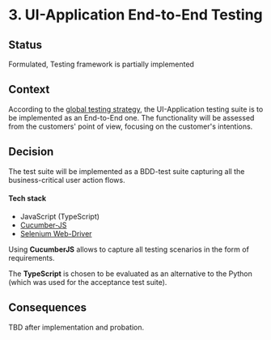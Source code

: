 # 3. UI-Application End-to-End Testing

## Status

Formulated, Testing framework is partially implemented

## Context

According to the [global testing strategy](./1_testing_strategy.md), the UI-Application testing suite is to be implemented as an End-to-End one. The functionality will be assessed from the customers' point of view, focusing on the customer's intentions.

## Decision

The test suite will be implemented as a BDD-test suite capturing all the business-critical user action flows.

#### Tech stack

* JavaScript (TypeScript)
* [Cucumber-JS](https://github.com/cucumber/cucumber-js)
* [Selenium Web-Driver](https://www.selenium.dev/selenium/docs/api/javascript/index.html)

Using **CucumberJS** allows to capture all testing scenarios in the form of requirements.

The **TypeScript** is chosen to be evaluated as an alternative to the Python (which was used for the acceptance test suite).

## Consequences

TBD after implementation and probation.
